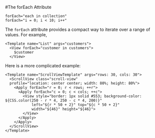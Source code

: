 #The forEach Attribute

    forEach="each in collection"
    forEach="i = 0; i < 10; i++"

The `forEach` attribute provides a compact way to iterate over a range of values. For example,

    <Template name="List" args="customers">
      <View forEach="customer in customers">
        $customer
      </View>

Here is a more complicated example:

    <Template name="ScrollViewTemplate" args="rows: 30, cols: 30">
      <ScrollView class="scroll-view"
      profile="location: center center; width: 80%; height: 80%">
        <Apply forEach="r = 0; r < rows; ++r">
          <Apply forEach="c = 0; c < cols; ++c">
            <View style="border: 1px solid #553; background-color: ${CSS.color(250 - r * 4, 250 - c * 4, 200)}"
                left="${r * 50 + 2}" top="${c * 50 + 2}"
                width="${46}" height="${46}">
            </View>
          </Apply>
        </Apply>
      </ScrollView>
    </Template>
